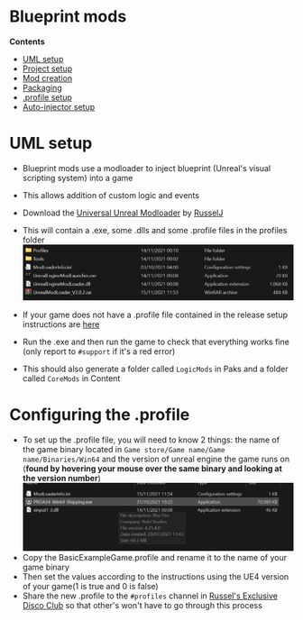 # Blueprint mods
**Contents**

- [UML setup]()
- [Project setup]()
- [Mod creation]()
- [Packaging]()
- [.profile setup]()
- [Auto-injector setup]()

# UML setup
- Blueprint mods use a modloader to inject blueprint (Unreal's visual scripting system) into a game
- This allows addition of custom logic and events

- Download the [Universal Unreal Modloader](https://github.com/RussellJerome/UnrealModLoader/releases/) by [RusselJ](https://github.com/RussellJerome)
- This will contain a .exe, some .dlls and some .profile files in the profiles folder
![](./Images/modloader.png)
- If your game does not have a .profile file contained in the release setup instructions are [here](./UMLSetup.md) 

- Run the .exe and then run the game to check that everything works fine (only report to `#support` if it's a red error)
- This should also generate a folder called `LogicMods` in Paks and a folder called `CoreMods` in Content

# Configuring the .profile

- To set up the .profile file, you will need to know 2 things: the name of the game binary located in `Game store/Game name/Game name/Binaries/Win64` and the version of unreal engine the game runs on 
(**found by hovering your mouse over the same binary and looking at the version number**)
![](./Images/version.png)
- Copy the BasicExampleGame.profile and rename it to the name of your game binary
- Then set the values according to the instructions using the UE4 version of your game(1 is true and 0 is false)
- Share the new .profile to the `#profiles` channel in [Russel's Exclusive Disco Club](https://discord.gg/ErTzBGtAUn) so that other's won't have to go through this process